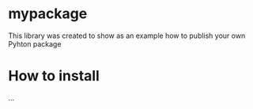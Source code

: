 # mypackage
This library was created to show as an example how to publish your own Pyhton package

# How to install
...
